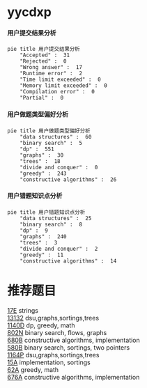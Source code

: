 # yycdxp

<!-- tabs:start -->



#### **用户提交结果分析**

```mermaid
pie title 用户提交结果分析
    "Accepted" :  31
    "Rejected" :  0
    "Wrong answer" :  17
    "Runtime error" :  2
    "Time limit exceeded" :  0
    "Memory limit exceeded" :  0
    "Compilation error" :  0
    "Partial" :  0
```

#### **用户做题类型偏好分析**

```mermaid
pie title 用户做题类型偏好分析
    "data structures" :  60
    "binary search" :  5
    "dp" :  551
    "graphs" :  30
    "trees" :  18
    "divide and conquer" :  0
    "greedy" :  243
    "constructive algorithms" :  26
```
#### **用户错题知识点分析**

```mermaid
pie title 用户错题知识点分析
    "data structures" :  25
    "binary search" :  8
    "dp" :  9
    "graphs" :  240
    "trees" :  3
    "divide and conquer" :  2
    "greedy" :  11
    "constructive algorithms" :  14
```



<!-- tabs:end -->
# 推荐题目
[17E](https://codeforces.com/contest/17/problem/E)		strings		  
[13132](https://codeforces.com/contest/1313/problem/2)		dsu,graphs,sortings,trees		  
[1140D](https://codeforces.com/contest/1140/problem/D)		dp,
                        greedy,
                        math		  
[802N](https://codeforces.com/contest/802/problem/N)		binary search,
                        flows,
                        graphs		  
[680B](https://codeforces.com/contest/680/problem/B)		constructive algorithms,
                        implementation		  
[580B](https://codeforces.com/contest/580/problem/B)		binary search,
                        sortings,
                        two pointers		  
[1164P](https://codeforces.com/contest/1164/problem/P)		dsu,graphs,sortings,trees		  
[15A](https://codeforces.com/contest/15/problem/A)		implementation,
                        sortings		  
[62A](https://codeforces.com/contest/62/problem/A)		greedy,
                        math		  
[676A](https://codeforces.com/contest/676/problem/A)		constructive algorithms,
                        implementation		  
